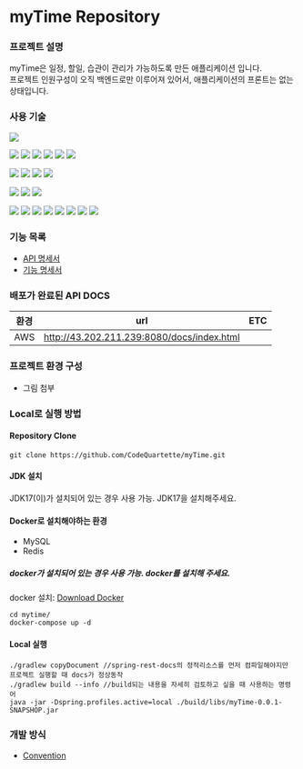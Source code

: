 # myTime Repository

### 프로젝트 설명
myTime은 일정, 할일, 습관이 관리가 가능하도록 만든 애플리케이션 입니다.   
프로젝트 인원구성이 오직 백엔드로만 이루어져 있어서, 애플리케이션의 프론트는 없는 상태입니다.

### 사용 기술
<img src="https://img.shields.io/badge/Java-007396?style=for-the-badge&logo=Java&logoColor=white">

<img src="https://img.shields.io/badge/MySQL-4479A1?style=for-the-badge&logo=MySQL&logoColor=white"> <img src="https://img.shields.io/badge/Redis-DC382D?style=for-the-badge&logo=Redis&logoColor=white"> <img src="https://img.shields.io/badge/h2-6DB33F?style=for-the-badge&logo=h2&logoColor=white"> <img src="https://img.shields.io/badge/JPA-FF6600?style=for-the-badge&logo=JPA&logoColor=white"> <img src="https://img.shields.io/badge/QueryDSL-FF6600?style=for-the-badge&logo=QueryDSL&logoColor=white"> <img src="https://img.shields.io/badge/Spring Data JDBC-FF6600?style=for-the-badge&logo=Spring Data JDBC&logoColor=white">

<img src="https://img.shields.io/badge/Spring Boot-6DB33F?style=for-the-badge&logo=Spring Boot&logoColor=white"> <img src="https://img.shields.io/badge/Spring Security-6DB33F?style=for-the-badge&logo=Spring Security&logoColor=white"> <img src="https://img.shields.io/badge/Spring RestDocs-6DB33F?style=for-the-badge&logo=Spring RestDocs&logoColor=white"> <img src="https://img.shields.io/badge/Spring AOP-6DB33F?style=for-the-badge&logo=Spring AOP&logoColor=white">

<img src="https://img.shields.io/badge/JWT-000000?style=for-the-badge&logo=JWT&logoColor=white"> <img src="https://img.shields.io/badge/intellijidea-000000?style=for-the-badge&logo=intellijidea&logoColor=white"> <img src="https://img.shields.io/badge/Docker-2496ED?style=for-the-badge&logo=Docker&logoColor=white"> 

<img src="https://img.shields.io/badge/amazon aws-232F3E?style=for-the-badge&logo=amazonaws&logoColor=white"> <img src="https://img.shields.io/badge/amazon ec2-FF9900?style=for-the-badge&logo=amazonec2&logoColor=white"> <img src="https://img.shields.io/badge/amazon rds-527FFF?style=for-the-badge&logo=amazonrds&logoColor=white"> <img src="https://img.shields.io/badge/amazon s3-569A31?style=for-the-badge&logo=amazons3&logoColor=white"> <img src="https://img.shields.io/badge/amazon Elasticache-232F3E?style=for-the-badge&logo=amazonelasticache&logoColor=white"> <img src="https://img.shields.io/badge/amazon IAM-FF9900?style=for-the-badge&logo=amazoniam&logoColor=white"> <img src="https://img.shields.io/badge/amazon vpc-DC382D?style=for-the-badge&logo=amazonvpc&logoColor=white"> <img src="https://img.shields.io/badge/amazon codedeploy-000000?style=for-the-badge&logo=amazoncodedeploy&logoColor=white"> 

### 기능 목록
- [API 명세서](https://github.com/CodeQuartette/myTime/wiki/API)
- [기능 명세서](https://github.com/CodeQuartette/myTime/wiki/%EA%B8%B0%EB%8A%A5-%EB%AA%85%EC%84%B8)

### 배포가 완료된 API DOCS 
|환경|url|ETC|
|---|----|---|
|AWS|http://43.202.211.239:8080/docs/index.html||

### 프로젝트 환경 구성
- 그림 첨부

### Local로 실행 방법
#### Repository Clone
```
git clone https://github.com/CodeQuartette/myTime.git
```

#### JDK 설치
JDK17(이)가 설치되어 있는 경우 사용 가능. JDK17을 설치해주세요.

#### Docker로 설치해야하는 환경
- MySQL
- Redis

##### docker가 설치되어 있는 경우 사용 가능. docker를 설치해 주세요.

docker 설치: [Download Docker](https://www.docker.com/products/docker-desktop/)

```
cd mytime/
docker-compose up -d
```

#### Local 실행
```
./gradlew copyDocument //spring-rest-docs의 정적리소스를 먼저 컴파일해야지만 프로젝트 실행할 때 docs가 정상동작
./gradlew build --info //build되는 내용을 자세히 검토하고 싶을 때 사용하는 명령어
java -jar -Dspring.profiles.active=local ./build/libs/myTime-0.0.1-SNAPSHOP.jar
```

### 개발 방식
- [Convention](https://github.com/CodeQuartette/myTime/wiki/Convention)







